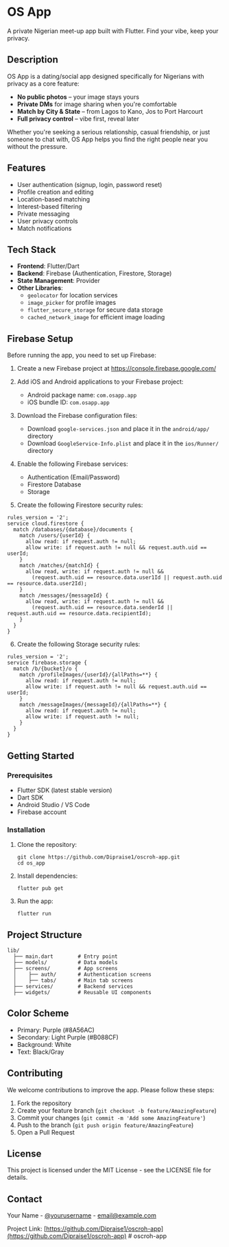 # OS App

A private Nigerian meet-up app built with Flutter. Find your vibe, keep your privacy.

## Description

OS App is a dating/social app designed specifically for Nigerians with privacy as a core feature:

- **No public photos** – your image stays yours
- **Private DMs** for image sharing when you're comfortable
- **Match by City & State** – from Lagos to Kano, Jos to Port Harcourt
- **Full privacy control** – vibe first, reveal later

Whether you're seeking a serious relationship, casual friendship, or just someone to chat with, OS App helps you find the right people near you without the pressure.

## Features

- User authentication (signup, login, password reset)
- Profile creation and editing
- Location-based matching
- Interest-based filtering
- Private messaging
- User privacy controls
- Match notifications

## Tech Stack

- **Frontend**: Flutter/Dart
- **Backend**: Firebase (Authentication, Firestore, Storage)
- **State Management**: Provider
- **Other Libraries**: 
  - `geolocator` for location services
  - `image_picker` for profile images
  - `flutter_secure_storage` for secure data storage
  - `cached_network_image` for efficient image loading

## Firebase Setup

Before running the app, you need to set up Firebase:

1. Create a new Firebase project at https://console.firebase.google.com/
2. Add iOS and Android applications to your Firebase project:
   - Android package name: `com.osapp.app`
   - iOS bundle ID: `com.osapp.app`

3. Download the Firebase configuration files:
   - Download `google-services.json` and place it in the `android/app/` directory
   - Download `GoogleService-Info.plist` and place it in the `ios/Runner/` directory

4. Enable the following Firebase services:
   - Authentication (Email/Password)
   - Firestore Database
   - Storage

5. Create the following Firestore security rules:

```
rules_version = '2';
service cloud.firestore {
  match /databases/{database}/documents {
    match /users/{userId} {
      allow read: if request.auth != null;
      allow write: if request.auth != null && request.auth.uid == userId;
    }
    match /matches/{matchId} {
      allow read, write: if request.auth != null && 
        (request.auth.uid == resource.data.user1Id || request.auth.uid == resource.data.user2Id);
    }
    match /messages/{messageId} {
      allow read, write: if request.auth != null && 
        (request.auth.uid == resource.data.senderId || request.auth.uid == resource.data.recipientId);
    }
  }
}
```

6. Create the following Storage security rules:

```
rules_version = '2';
service firebase.storage {
  match /b/{bucket}/o {
    match /profileImages/{userId}/{allPaths=**} {
      allow read: if request.auth != null;
      allow write: if request.auth != null && request.auth.uid == userId;
    }
    match /messageImages/{messageId}/{allPaths=**} {
      allow read: if request.auth != null;
      allow write: if request.auth != null;
    }
  }
}
```

## Getting Started

### Prerequisites

- Flutter SDK (latest stable version)
- Dart SDK
- Android Studio / VS Code
- Firebase account

### Installation

1. Clone the repository:
   ```
   git clone https://github.com/Dipraise1/oscroh-app.git
   cd os_app
   ```

2. Install dependencies:
   ```
   flutter pub get
   ```

3. Run the app:
   ```
   flutter run
   ```

## Project Structure

```
lib/
  ├── main.dart        # Entry point
  ├── models/          # Data models
  ├── screens/         # App screens  
  │    ├── auth/       # Authentication screens
  │    ├── tabs/       # Main tab screens
  ├── services/        # Backend services
  ├── widgets/         # Reusable UI components
```

## Color Scheme

- Primary: Purple (#8A56AC)
- Secondary: Light Purple (#B088CF)
- Background: White
- Text: Black/Gray

## Contributing

We welcome contributions to improve the app. Please follow these steps:

1. Fork the repository
2. Create your feature branch (`git checkout -b feature/AmazingFeature`)
3. Commit your changes (`git commit -m 'Add some AmazingFeature'`)
4. Push to the branch (`git push origin feature/AmazingFeature`)
5. Open a Pull Request

## License

This project is licensed under the MIT License - see the LICENSE file for details.

## Contact

Your Name - [@yourusername](https://twitter.com/yourusername) - email@example.com

Project Link: [https://github.com/Dipraise1/oscroh-app](https://github.com/Dipraise1/oscroh-app) # oscroh-app

